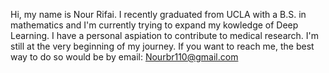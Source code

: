 Hi, my name is Nour Rifai. I recently graduated from UCLA with a B.S. in mathematics and I'm currently trying to expand my kowledge of Deep Learning.
I have a personal aspiation to contribute to medical research. I'm still at the very beginning of my journey.
If you want to reach me, the best way to do so would be by email: Nourbr110@gmail.com

<!---
Nour110/Nour110 is a ✨ special ✨ repository because its `README.md` (this file) appears on your GitHub profile.
You can click the Preview link to take a look at your changes.
--->
